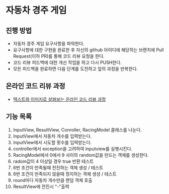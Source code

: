 # 자동차 경주 게임
## 진행 방법
* 자동차 경주 게임 요구사항을 파악한다.
* 요구사항에 대한 구현을 완료한 후 자신의 github 아이디에 해당하는 브랜치에 Pull Request(이하 PR)를 통해 코드 리뷰 요청을 한다.
* 코드 리뷰 피드백에 대한 개선 작업을 하고 다시 PUSH한다.
* 모든 피드백을 완료하면 다음 단계를 도전하고 앞의 과정을 반복한다.

## 온라인 코드 리뷰 과정
* [텍스트와 이미지로 살펴보는 온라인 코드 리뷰 과정](https://github.com/next-step/nextstep-docs/tree/master/codereview)


## 기능 목록

1. InputView, ResultView, Conroller, RacingModel 클래스를 나눈다.
2. InputView에서 자동차 개수를 입력받는다.
3. InputView에서 시도할 횟수를 입력받는다.
4. controller에서 exception을 고려하여 inputview를 실행시킨다.
5. RacingModel에서 0에서 9 사이의 random값을 만드는 객체를 생성한다.
6. radom값이 4 이상일 경우 true 반환 테스트
7. 6번 조건이 만족될때 전진하는 객체 생성 / 테스트
8. 6번 조건이 만족되지 않을때 정지하는 객체 생성 / 테스트
9. round마다 자동차 개수만큼 랜덤 객체 호출
10. ResultView에 전진시 "-"출력
